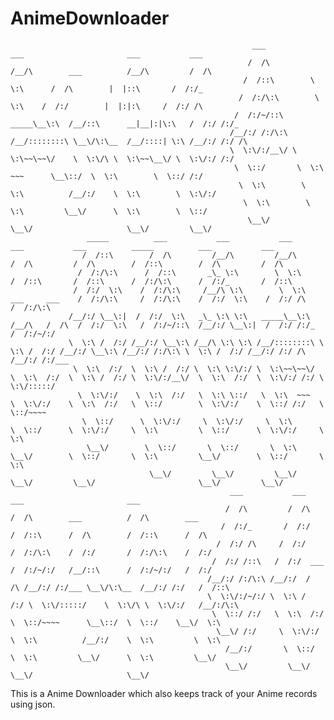 # AnimeDownloader
                                                          ___           ___                       ___           ___     
                                                         /  /\         /__/\        ___          /__/\         /  /\    
                                                        /  /::\        \  \:\      /  /\        |  |::\       /  /:/_   
                                                       /  /:/\:\        \  \:\    /  /:/        |  |:|:\     /  /:/ /\  
                                                      /  /:/~/::\   _____\__\:\  /__/::\      __|__|:|\:\   /  /:/ /:/_ 
                                                     /__/:/ /:/\:\ /__/::::::::\ \__\/\:\__  /__/::::| \:\ /__/:/ /:/ /\
                                                     \  \:\/:/__\/ \  \:\~~\~~\/    \  \:\/\ \  \:\~~\__\/ \  \:\/:/ /:/
                                                      \  \::/       \  \:\  ~~~      \__\::/  \  \:\        \  \::/ /:/ 
                                                       \  \:\        \  \:\          /__/:/    \  \:\        \  \:\/:/  
                                                        \  \:\        \  \:\         \__\/      \  \:\        \  \::/   
                                                         \__\/         \__\/                     \__\/         \__\/    
                     _____          ___           ___           ___                         ___           ___          _____          ___           ___     
                    /  /::\        /  /\         /__/\         /__/\                       /  /\         /  /\        /  /::\        /  /\         /  /\    
                   /  /:/\:\      /  /::\       _\_ \:\        \  \:\                     /  /::\       /  /::\      /  /:/\:\      /  /:/_       /  /::\   
                  /  /:/  \:\    /  /:/\:\     /__/\ \:\        \  \:\    ___     ___    /  /:/\:\     /  /:/\:\    /  /:/  \:\    /  /:/ /\     /  /:/\:\  
                 /__/:/ \__\:|  /  /:/  \:\   _\_ \:\ \:\   _____\__\:\  /__/\   /  /\  /  /:/  \:\   /  /:/~/::\  /__/:/ \__\:|  /  /:/ /:/_   /  /:/~/:/  
                 \  \:\ /  /:/ /__/:/ \__\:\ /__/\ \:\ \:\ /__/::::::::\ \  \:\ /  /:/ /__/:/ \__\:\ /__/:/ /:/\:\ \  \:\ /  /:/ /__/:/ /:/ /\ /__/:/ /:/___
                  \  \:\  /:/  \  \:\ /  /:/ \  \:\ \:\/:/ \  \:\~~\~~\/  \  \:\  /:/  \  \:\ /  /:/ \  \:\/:/__\/  \  \:\  /:/  \  \:\/:/ /:/ \  \:\/:::::/
                   \  \:\/:/    \  \:\  /:/   \  \:\ \::/   \  \:\  ~~~    \  \:\/:/    \  \:\  /:/   \  \::/        \  \:\/:/    \  \::/ /:/   \  \::/~~~~ 
                    \  \::/      \  \:\/:/     \  \:\/:/     \  \:\         \  \::/      \  \:\/:/     \  \:\         \  \::/      \  \:\/:/     \  \:\     
                     \__\/        \  \::/       \  \::/       \  \:\         \__\/        \  \::/       \  \:\         \__\/        \  \::/       \  \:\    
                                   \__\/         \__\/         \__\/                       \__\/         \__\/                       \__\/         \__\/    
                                                     ___           ___           ___                       ___               
                                                    /  /\         /  /\         /  /\        ___          /  /\        ___   
                                                   /  /:/_       /  /:/        /  /::\      /  /\        /  /::\      /  /\  
                                                  /  /:/ /\     /  /:/        /  /:/\:\    /  /:/       /  /:/\:\    /  /:/  
                                                 /  /:/ /::\   /  /:/  ___   /  /:/~/:/   /__/::\      /  /:/~/:/   /  /:/   
                                                /__/:/ /:/\:\ /__/:/  /  /\ /__/:/ /:/___ \__\/\:\__  /__/:/ /:/   /  /::\   
                                                \  \:\/:/~/:/ \  \:\ /  /:/ \  \:\/:::::/    \  \:\/\ \  \:\/:/   /__/:/\:\  
                                                 \  \::/ /:/   \  \:\  /:/   \  \::/~~~~      \__\::/  \  \::/    \__\/  \:\ 
                                                  \__\/ /:/     \  \:\/:/     \  \:\          /__/:/    \  \:\         \  \:\
                                                    /__/:/       \  \::/       \  \:\         \__\/      \  \:\         \__\/
                                                    \__\/         \__\/         \__\/                     \__\/              

This is a Anime Downloader which also keeps track of your Anime records using json. 
